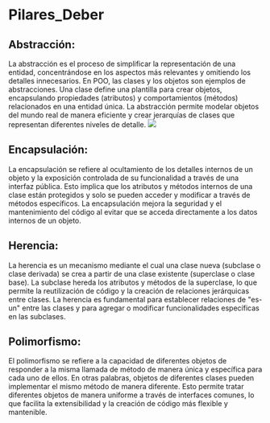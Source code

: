 # Pilares_Deber

## Abstracción:
La abstracción es el proceso de simplificar la representación de una entidad, concentrándose en los aspectos más relevantes y omitiendo los detalles innecesarios. En POO, las clases y los objetos son ejemplos de abstracciones. Una clase define una plantilla para crear objetos, encapsulando propiedades (atributos) y comportamientos (métodos) relacionados en una entidad única. La abstracción permite modelar objetos del mundo real de manera eficiente y crear jerarquías de clases que representan diferentes niveles de detalle.
![](ABS1.png)

## Encapsulación:
La encapsulación se refiere al ocultamiento de los detalles internos de un objeto y la exposición controlada de su funcionalidad a través de una interfaz pública. Esto implica que los atributos y métodos internos de una clase están protegidos y solo se pueden acceder y modificar a través de métodos específicos. La encapsulación mejora la seguridad y el mantenimiento del código al evitar que se acceda directamente a los datos internos de un objeto.

## Herencia:
La herencia es un mecanismo mediante el cual una clase nueva (subclase o clase derivada) se crea a partir de una clase existente (superclase o clase base). La subclase hereda los atributos y métodos de la superclase, lo que permite la reutilización de código y la creación de relaciones jerárquicas entre clases. La herencia es fundamental para establecer relaciones de "es-un" entre las clases y para agregar o modificar funcionalidades específicas en las subclases.

## Polimorfismo:
El polimorfismo se refiere a la capacidad de diferentes objetos de responder a la misma llamada de método de manera única y específica para cada uno de ellos. En otras palabras, objetos de diferentes clases pueden implementar el mismo método de manera diferente. Esto permite tratar diferentes objetos de manera uniforme a través de interfaces comunes, lo que facilita la extensibilidad y la creación de código más flexible y mantenible.
